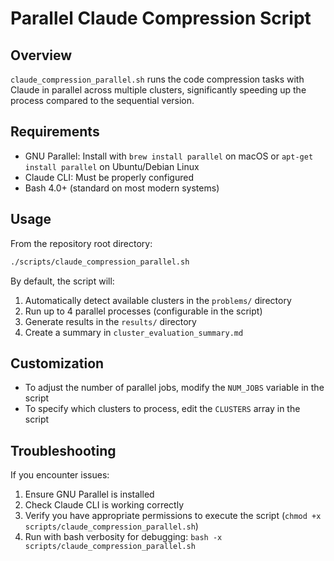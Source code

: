 # Parallel Claude Compression Script

## Overview
`claude_compression_parallel.sh` runs the code compression tasks with Claude in parallel across multiple clusters, significantly speeding up the process compared to the sequential version.

## Requirements
- GNU Parallel: Install with `brew install parallel` on macOS or `apt-get install parallel` on Ubuntu/Debian Linux
- Claude CLI: Must be properly configured
- Bash 4.0+ (standard on most modern systems)

## Usage
From the repository root directory:
```bash
./scripts/claude_compression_parallel.sh
```

By default, the script will:
1. Automatically detect available clusters in the `problems/` directory
2. Run up to 4 parallel processes (configurable in the script)
3. Generate results in the `results/` directory
4. Create a summary in `cluster_evaluation_summary.md`

## Customization
- To adjust the number of parallel jobs, modify the `NUM_JOBS` variable in the script
- To specify which clusters to process, edit the `CLUSTERS` array in the script

## Troubleshooting
If you encounter issues:
1. Ensure GNU Parallel is installed
2. Check Claude CLI is working correctly
3. Verify you have appropriate permissions to execute the script (`chmod +x scripts/claude_compression_parallel.sh`)
4. Run with bash verbosity for debugging: `bash -x scripts/claude_compression_parallel.sh`
